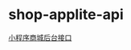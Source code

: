# shop-applite-api
[小程序商城后台接口](https://www.travis-ci.org/chenlang0311/shop-applite-api.svg?branch=master)

